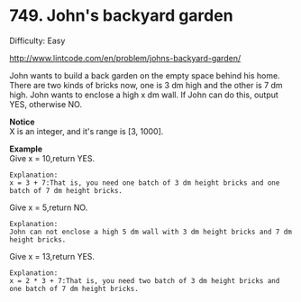 # 749. John's backyard garden

Difficulty: Easy

http://www.lintcode.com/en/problem/johns-backyard-garden/

John wants to build a back garden on the empty space behind his home. There are two kinds of bricks now, one is 3 dm high and the other is 7 dm high. John wants to enclose a high x dm wall. If John can do this, output YES, otherwise NO.

**Notice**  
X is an integer, and it's range is [3, 1000].

**Example**  
Give x = 10,return YES.
```
Explanation:
x = 3 + 7:That is, you need one batch of 3 dm height bricks and one batch of 7 dm height bricks.
```
Give x = 5,return NO.
```
Explanation:
John can not enclose a high 5 dm wall with 3 dm height bricks and 7 dm height bricks.
```
Give x = 13,return YES.
```
Explanation:
x = 2 * 3 + 7:That is, you need two batch of 3 dm height bricks and one batch of 7 dm height bricks.
```
